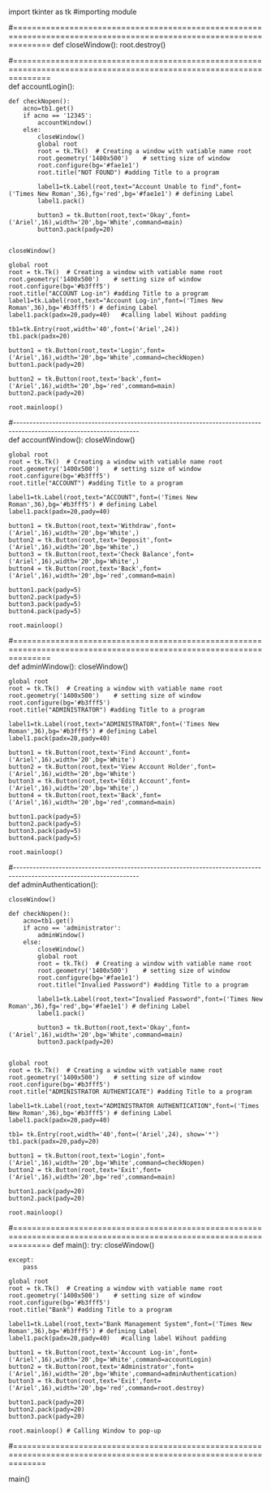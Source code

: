 import tkinter as tk    #importing module

#====================================================================================================================
def closeWindow():
    root.destroy()

#====================================================================================================================    
def accountLogin():
    
    def checkNopen():
        acno=tb1.get()
        if acno == '12345':
            accountWindow()
        else:
            closeWindow()
            global root
            root = tk.Tk()  # Creating a window with vatiable name root
            root.geometry('1400x500')    # setting size of window
            root.configure(bg='#fae1e1')
            root.title("NOT FOUND") #adding Title to a program
            
            label1=tk.Label(root,text="Account Unable to find",font=('Times New Roman',36),fg='red',bg='#fae1e1') # defining Label
            label1.pack()

            button3 = tk.Button(root,text='Okay',font=('Ariel',16),width='20',bg='White',command=main)
            button3.pack(pady=20)

        
    closeWindow()
    
    global root
    root = tk.Tk()  # Creating a window with vatiable name root
    root.geometry('1400x500')    # setting size of window
    root.configure(bg='#b3fff5')
    root.title("ACCOUNT Log-in") #adding Title to a program
    label1=tk.Label(root,text="Account Log-in",font=('Times New Roman',36),bg='#b3fff5') # defining Label
    label1.pack(padx=20,pady=40)   #calling label Wihout padding

    tb1=tk.Entry(root,width='40',font=('Ariel',24))
    tb1.pack(padx=20)
       
    button1 = tk.Button(root,text='Login',font=('Ariel',16),width='20',bg='White',command=checkNopen)
    button1.pack(pady=20)

    button2 = tk.Button(root,text='back',font=('Ariel',16),width='20',bg='red',command=main)
    button2.pack(pady=20)

    root.mainloop()
#--------------------------------------------------------------------------------------------------------------------    
def accountWindow():
    closeWindow()
    
    global root
    root = tk.Tk()  # Creating a window with vatiable name root
    root.geometry('1400x500')    # setting size of window
    root.configure(bg='#b3fff5')
    root.title("ACCOUNT") #adding Title to a program

    label1=tk.Label(root,text="ACCOUNT",font=('Times New Roman',36),bg='#b3fff5') # defining Label
    label1.pack(padx=20,pady=40)

    button1 = tk.Button(root,text='Withdraw',font=('Ariel',16),width='20',bg='White',)
    button2 = tk.Button(root,text='Deposit',font=('Ariel',16),width='20',bg='White',)
    button3 = tk.Button(root,text='Check Balance',font=('Ariel',16),width='20',bg='White',)
    button4 = tk.Button(root,text='Back',font=('Ariel',16),width='20',bg='red',command=main)

    button1.pack(pady=5)          
    button2.pack(pady=5)           
    button3.pack(pady=5)
    button4.pack(pady=5)

    root.mainloop()
    
#====================================================================================================================  
def adminWindow():
    closeWindow()
    
    global root
    root = tk.Tk()  # Creating a window with vatiable name root
    root.geometry('1400x500')    # setting size of window
    root.configure(bg='#b3fff5')
    root.title("ADMINISTRATOR") #adding Title to a program

    label1=tk.Label(root,text="ADMINISTRATOR",font=('Times New Roman',36),bg='#b3fff5') # defining Label
    label1.pack(padx=20,pady=40)

    button1 = tk.Button(root,text='Find Account',font=('Ariel',16),width='20',bg='White')
    button2 = tk.Button(root,text='View Account Holder',font=('Ariel',16),width='20',bg='White')
    button3 = tk.Button(root,text='Edit Account',font=('Ariel',16),width='20',bg='White',)
    button4 = tk.Button(root,text='Back',font=('Ariel',16),width='20',bg='red',command=main)

    button1.pack(pady=5)          
    button2.pack(pady=5)           
    button3.pack(pady=5)
    button4.pack(pady=5)

    root.mainloop()
#--------------------------------------------------------------------------------------------------------------------  
def adminAuthentication():
    
    closeWindow()
    
    def checkNopen():
        acno=tb1.get()
        if acno == 'administrator':
            adminWindow()
        else:
            closeWindow()
            global root
            root = tk.Tk()  # Creating a window with vatiable name root
            root.geometry('1400x500')    # setting size of window
            root.configure(bg='#fae1e1')
            root.title("Invalied Password") #adding Title to a program
            
            label1=tk.Label(root,text="Invalied Password",font=('Times New Roman',36),fg='red',bg='#fae1e1') # defining Label
            label1.pack()

            button3 = tk.Button(root,text='Okay',font=('Ariel',16),width='20',bg='White',command=main)
            button3.pack(pady=20)

    
    global root
    root = tk.Tk()  # Creating a window with vatiable name root
    root.geometry('1400x500')    # setting size of window
    root.configure(bg='#b3fff5')
    root.title("ADMINISTRATOR AUTHENTICATE") #adding Title to a program

    label1=tk.Label(root,text="ADMINISTRATOR AUTHENTICATION",font=('Times New Roman',36),bg='#b3fff5') # defining Label
    label1.pack(padx=20,pady=40)
    
    tb1= tk.Entry(root,width='40',font=('Ariel',24), show='*')
    tb1.pack(padx=20,pady=20)
    
    button1 = tk.Button(root,text='Login',font=('Ariel',16),width='20',bg='White',command=checkNopen)
    button2 = tk.Button(root,text='Exit',font=('Ariel',16),width='20',bg='red',command=main)
    
    button1.pack(pady=20)
    button2.pack(pady=20)

    root.mainloop()
#====================================================================================================================
def main():
    try:
        closeWindow()

    except:
        pass
    
    global root
    root = tk.Tk()  # Creating a window with vatiable name root
    root.geometry('1400x500')    # setting size of window
    root.configure(bg='#b3fff5')
    root.title("Bank") #adding Title to a program

    label1=tk.Label(root,text="Bank Management System",font=('Times New Roman',36),bg='#b3fff5') # defining Label
    label1.pack(padx=20,pady=40)   #calling label Wihout padding

    button1 = tk.Button(root,text='Account Log-in',font=('Ariel',16),width='20',bg='White',command=accountLogin)
    button2 = tk.Button(root,text='Administrator',font=('Ariel',16),width='20',bg='White',command=adminAuthentication)
    button3 = tk.Button(root,text='Exit',font=('Ariel',16),width='20',bg='red',command=root.destroy)
    
    button1.pack(pady=20)          
    button2.pack(pady=20)           
    button3.pack(pady=20)

    root.mainloop() # Calling Window to pop-up
    
#===================================================================================================================

main()

